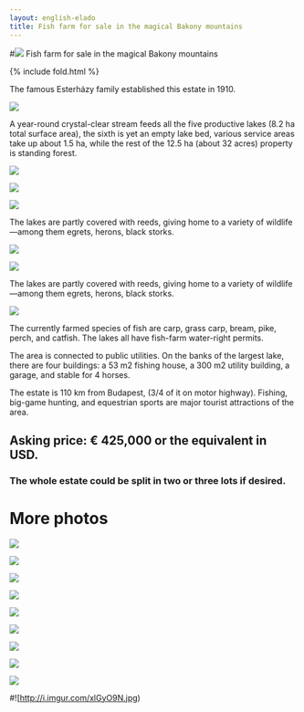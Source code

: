 ```yaml
---
layout: english-elado
title: Fish farm for sale in the magical Bakony mountains
---
```


#![](http://i.imgur.com/CZ8Wz2E.jpg) Fish farm for sale in the magical Bakony mountains

{% include fold.html %}

The famous Esterházy family established this estate in 1910.

![](http://i.imgur.com/0rQnSHP.jpg)

A year-round crystal-clear stream feeds all the five productive lakes
(8.2 ha total surface area), the sixth is yet an empty lake bed, various service areas take up about
1.5 ha, while the rest of the 12.5 ha (about 32 acres) property is standing forest.

![](http://i.imgur.com/Yh6t092.jpg)

![](http://i.imgur.com/0MgeadY.jpg)

![](http://i.imgur.com/QUdwkaL.jpg)

The lakes are partly covered with reeds, giving home to a variety of wildlife—among them egrets, herons, black storks.

![](http://i.imgur.com/FKyfbq4.jpg)

![](http://i.imgur.com/ULYpwav.jpg)

The lakes are partly covered with reeds, giving home to a variety of wildlife—among them egrets, herons, black storks.

![](http://i.imgur.com/gdqM9UF.jpg)

The currently farmed species of fish are carp, grass carp, bream, pike, perch, and catfish. The lakes all have fish-farm water-right permits.

The area is connected to public utilities. On the banks of the largest lake, there are four
buildings: a 53 m2 fishing house, a 300 m2 utility building, a garage, and stable for 4 horses.

The estate is 110 km from Budapest, (3/4 of it on motor highway). Fishing, big-game hunting,
and equestrian sports are major tourist attractions of the area.

## Asking price: € 425,000 or the equivalent in USD.

### The whole estate could be split in two or three lots if desired.

# More photos

![](http://i.imgur.com/YA5XSKP.jpg)

![](http://i.imgur.com/1ZyahiL.jpg)

![](http://i.imgur.com/keoUWCu.jpg)

![](http://i.imgur.com/mpMXuai.jpg)

![](http://i.imgur.com/eav1cjw.jpg)

![](http://i.imgur.com/RA4Beiz.jpg)

![](http://i.imgur.com/R7Zi8Nr.jpg)

![](http://i.imgur.com/gw4cy18.jpg)

![](http://i.imgur.com/1IfQJv3.jpg)

#![http://i.imgur.com/xlGyO9N.jpg)
